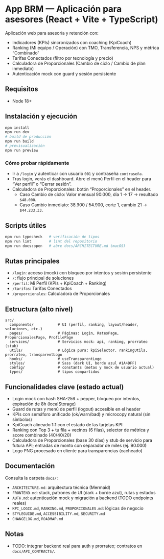 # App BRM — Aplicación para asesores (React + Vite + TypeScript)

Aplicación web para asesoría y retención con:
- Indicadores (KPIs) sincronizados con coaching (KpiCoach)
- Ranking (Mi equipo / Operación) con TMO, Transferencia, NPS y métrica “Combinado”
- Tarifas Conectados (filtro por tecnología y precio)
- Calculadora de Proporcionales (Cambio de ciclo / Cambio de plan inmediato)
- Autenticación mock con guard y sesión persistente

## Requisitos
- Node 18+

## Instalación y ejecución
```bash
npm install
npm run dev
# build de producción
npm run build
# previsualización
npm run preview
```

### Cómo probar rápidamente
- Ir a `/login` y autenticar con usuario `001` y contraseña `contraseña`.
- Tras login, verás el dashboard. Abre el menú Perfil en el header para “Ver perfil” o “Cerrar sesión”.
- Calculadora de Proporcionales: botón “Proporcionales” en el header.
  - Caso Cambio de ciclo: Valor mensual 90.000, día 1 → 17 → resultado `$48.000`.
  - Caso Cambio inmediato: 38.900 / 54.900, corte 1, cambio 21 → `$44.233,33`.

## Scripts útiles
```bash
npm run typecheck   # verificación de tipos
npm run lint        # lint del repositorio
npm run docs:open   # abre docs/ARCHITECTURE.md (macOS)
```

## Rutas principales
- `/login`: acceso (mock) con bloqueo por intentos y sesión persistente
- `/`: flujo principal de soluciones
- `/perfil`: Mi Perfil (KPIs + KpiCoach + Ranking)
- `/tarifas`: Tarifas Conectados
- `/proporcionales`: Calculadora de Proporcionales

## Estructura (alto nivel)
```text
src/
  components/           # UI (perfil, ranking, layout/header, soluciones, etc.)
  pages/                # Páginas: Login, RatesPage, ProporcionalesPage, ProfilePage
  services/             # Servicios mock: api, ranking, prorrateo (stub)
  utils/                # Lógica pura: kpiSelector, rankingUtils, prorrateo, transparentLogo
  hooks/                # useTransparentLogo
  styles/               # Sass (dark UI, borde azul #1A4DFF)
  config/               # constants (metas y mock de usuario actual)
  types/                # tipos compartidos
```

## Funcionalidades clave (estado actual)
- Login mock con hash SHA-256 + pepper, bloqueo por intentos, expiración de 8h (localStorage)
- Guard de rutas y menú de perfil (logout) accesible en el header
- KPIs con semáforo unificado (ok/warn/bad) y microcopy natural (sin símbolos)
- KpiCoach alineado 1:1 con el estado de las tarjetas KPI
- Ranking con Top 3 + tu fila + vecinos (6 filas), selector de métrica y score combinado (40/40/20)
- Calculadora de Proporcionales (base 30 días) y stub de servicio para futura API; entradas de monto con separador de miles (ej. 90.000)
- Logo PNG procesado en cliente para transparencias (cacheado)

## Documentación
Consulta la carpeta `docs/`:
- `ARCHITECTURE.md`: arquitectura técnica (Mermaid)
- `FRONTEND.md`: stack, patrones de UI (dark + borde azul), rutas y estados
- `AUTH.md`: autenticación mock y migración a backend (TODO endpoints reales)
- `KPI_LOGIC.md`, `RANKING.md`, `PROPORCIONALES.md`: lógicas de negocio
- `STYLEGUIDE.md`, `ACCESSIBILITY.md`, `SECURITY.md`
- `CHANGELOG.md`, `ROADMAP.md`

## Notas
- TODO: integrar backend real para auth y prorrateo; contratos en `docs/API_CONTRACTS/`.
